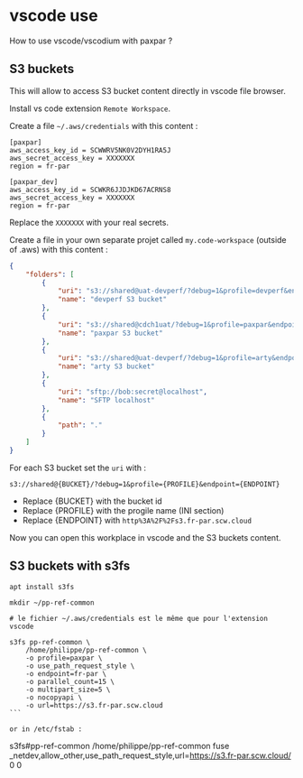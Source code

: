 # vscode use

How to use vscode/vscodium with paxpar ?

## S3 buckets

This will allow to access S3 bucket content directly in vscode file browser.

Install vs code extension `Remote Workspace`.

Create a file `~/.aws/credentials` with this content :
```
[paxpar]
aws_access_key_id = SCWWRV5NK0V2DYH1RA5J
aws_secret_access_key = XXXXXXX
region = fr-par

[paxpar_dev]
aws_access_key_id = SCWKR6JJDJKD67ACRNS8
aws_secret_access_key = XXXXXXX
region = fr-par
```
Replace the `XXXXXXX` with your real secrets.


Create a file in your own separate projet called `my.code-workspace` (outside of .aws) with this content :
```json
{
    "folders": [
        {
            "uri": "s3://shared@uat-devperf/?debug=1&profile=devperf&endpoint=http%3A%2F%2Fs3.fr-par.scw.cloud",
            "name": "devperf S3 bucket"
        },
        {
            "uri": "s3://shared@cdch1uat/?debug=1&profile=paxpar&endpoint=http%3A%2F%2Fs3.fr-par.scw.cloud",
            "name": "paxpar S3 bucket"
        },
        {
            "uri": "s3://shared@uat-devperf/?debug=1&profile=arty&endpoint=http%3A%2F%2Fs3.fr-par.scw.cloud",
            "name": "arty S3 bucket"
        },
        {
            "uri": "sftp://bob:secret@localhost",
            "name": "SFTP localhost"
        },
        {
            "path": "."
        }
    ]
}
```

For each S3 bucket set the `uri` with :
```
s3://shared@{BUCKET}/?debug=1&profile={PROFILE}&endpoint={ENDPOINT}
```

* Replace {BUCKET} with the bucket id
* Replace {PROFILE} with the progile name (INI section)
* Replace {ENDPOINT} with `http%3A%2F%2Fs3.fr-par.scw.cloud`

Now you can open this workplace in vscode and the S3 buckets content.

## S3 buckets with s3fs

```shell
apt install s3fs

mkdir ~/pp-ref-common

# le fichier ~/.aws/credentials est le même que pour l'extension vscode

s3fs pp-ref-common \
	/home/philippe/pp-ref-common \
	-o profile=paxpar \
	-o use_path_request_style \
	-o endpoint=fr-par \
	-o parallel_count=15 \
	-o multipart_size=5 \
	-o nocopyapi \
	-o url=https://s3.fr-par.scw.cloud
``̀

or in /etc/fstab :

```
s3fs#pp-ref-common /home/philippe/pp-ref-common fuse _netdev,allow_other,use_path_request_style,url=https://s3.fr-par.scw.cloud/ 0 0
```

